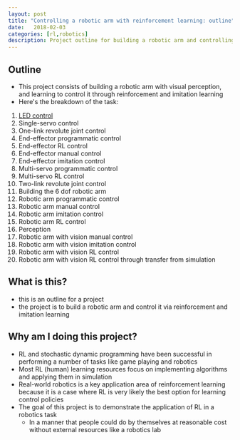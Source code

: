 ```yaml
---
layout: post
title: "Controlling a robotic arm with reinforcement learning: outline"
date:   2018-02-03
categories: [rl,robotics]
description: Project outline for building a robotic arm and controlling it with reinforcement learning
---
```


## Outline
- This project consists of building a robotic arm with visual perception, and learning to control it through reinforcement and imitation learning 
- Here's the breakdown of the task:

1. [LED control](https://wulfebw.github.io/blog/rl/robotics/led-control)
2. Single-servo control
3. One-link revolute joint control 
4. End-effector programmatic control 
5. End-effector RL control
6. End-effector manual control 
7. End-effector imitation control
8. Multi-servo programmatic control 
9. Multi-servo RL control
10. Two-link revolute joint control 
11. Building the 6 dof robotic arm 
12. Robotic arm programmatic control 
13. Robotic arm manual control 
14. Robotic arm imitation control
15. Robotic arm RL control 
16. Perception
17. Robotic arm with vision manual control
18. Robotic arm with vision imitation control
19. Robotic arm with vision RL control 
20. Robotic arm with vision RL control through transfer from simulation

## What is this?
- this is an outline for a project
- the project is to build a robotic arm and control it via reinforcement and imitation learning 

## Why am I doing this project?
- RL and stochastic dynamic programming have been successful in performing a number of tasks like game playing and robotics
- Most RL (human) learning resources focus on implementing algorithms and applying them in simulation 
- Real-world robotics is a key application area of reinforcement learning because it is a case where RL is very likely the best option for learning control policies 
- The goal of this project is to demonstrate the application of RL in a robotics task
    + In a manner that people could do by themselves at reasonable cost without external resources like a robotics lab 
